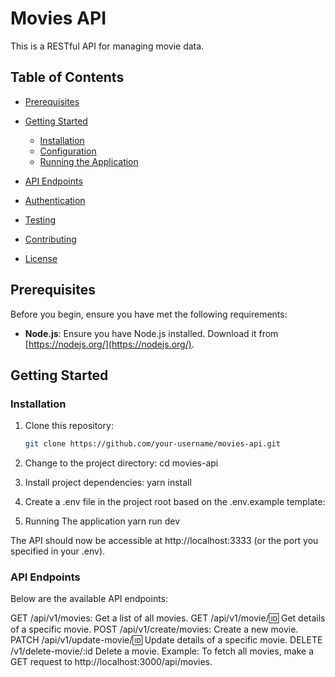 # Movies API

This is a RESTful API for managing movie data.

## Table of Contents

-   [Prerequisites](#prerequisites)
-   [Getting Started](#getting-started)

    -   [Installation](#installation)
    -   [Configuration](#configuration)
    -   [Running the Application](#running-the-application)

-   [API Endpoints](#api-endpoints)
-   [Authentication](#authentication)
-   [Testing](#testing)
-   [Contributing](#contributing)
-   [License](#license)

## Prerequisites

Before you begin, ensure you have met the following requirements:

-   **Node.js**: Ensure you have Node.js installed. Download it from [https://nodejs.org/](https://nodejs.org/).

## Getting Started

### Installation

1. Clone this repository:

    ```bash
    git clone https://github.com/your-username/movies-api.git

    ```

2. Change to the project directory:
   cd movies-api

3. Install project dependencies:
   yarn install

4. Create a .env file in the project root based on the .env.example template:

5. Running The application
   yarn run dev

The API should now be accessible at http://localhost:3333 (or the port you specified in your .env).

### API Endpoints

Below are the available API endpoints:

GET /api/v1/movies: Get a list of all movies.
GET /api/v1/movie/:id: Get details of a specific movie.
POST /api/v1/create/movies: Create a new movie.
PATCH /api/v1/update-movie/:id: Update details of a specific movie.
DELETE /v1/delete-movie/:id Delete a movie.
Example: To fetch all movies, make a GET request to http://localhost:3000/api/movies.
